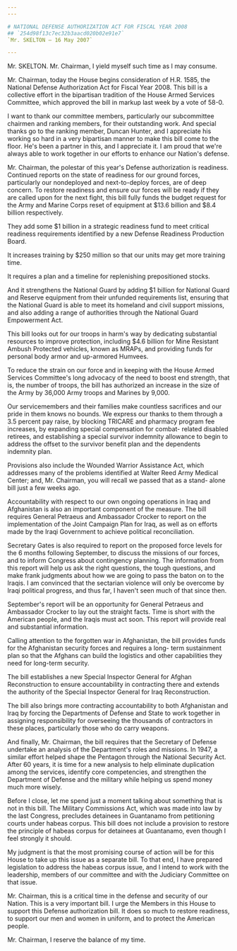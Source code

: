 ```yaml
---
---

# NATIONAL DEFENSE AUTHORIZATION ACT FOR FISCAL YEAR 2008
## `254d98f13c7ec32b3aacd020b02e91e7`
`Mr. SKELTON — 16 May 2007`

---
```



Mr. SKELTON. Mr. Chairman, I yield myself such time as I may consume.

Mr. Chairman, today the House begins consideration of H.R. 1585, the 
National Defense Authorization Act for Fiscal Year 2008. This bill is a 
collective effort in the bipartisan tradition of the House Armed 
Services Committee, which approved the bill in markup last week by a 
vote of 58-0.

I want to thank our committee members, particularly our subcommittee 
chairmen and ranking members, for their outstanding work. And special 
thanks go to the ranking member, Duncan Hunter, and I appreciate his 
working so hard in a very bipartisan manner to make this bill come to 
the floor. He's been a partner in this, and I appreciate it. I am proud 
that we're always able to work together in our efforts to enhance our 
Nation's defense.

Mr. Chairman, the polestar of this year's Defense authorization is 
readiness. Continued reports on the state of readiness for our ground 
forces, particularly our nondeployed and next-to-deploy forces, are of 
deep concern. To restore readiness and ensure our forces will be ready 
if they are called upon for the next fight, this bill fully funds the 
budget request for the Army and Marine Corps reset of equipment at 
$13.6 billion and $8.4 billion respectively.

They add some $1 billion in a strategic readiness fund to meet 
critical readiness requirements identified by a new Defense Readiness 
Production Board.

It increases training by $250 million so that our units may get more 
training time.

It requires a plan and a timeline for replenishing prepositioned 
stocks.

And it strengthens the National Guard by adding $1 billion for 
National Guard and Reserve equipment from their unfunded requirements 
list, ensuring that the National Guard is able to meet its homeland and 
civil support missions, and also adding a range of authorities through 
the National Guard Empowerment Act.

This bill looks out for our troops in harm's way by dedicating 
substantial resources to improve protection, including $4.6 billion for 
Mine Resistant Ambush Protected vehicles, known as MRAPs, and providing 
funds for personal body armor and up-armored Humvees.

To reduce the strain on our force and in keeping with the House Armed 
Services Committee's long advocacy of the need to boost end strength, 
that is, the number of troops, the bill has authorized an increase in 
the size of the Army by 36,000 Army troops and Marines by 9,000.

Our servicemembers and their families make countless sacrifices and 
our pride in them knows no bounds. We express our thanks to them 
through a 3.5 percent pay raise, by blocking TRICARE and pharmacy 
program fee increases, by expanding special compensation for combat-
related disabled retirees, and establishing a special survivor 
indemnity allowance to begin to address the offset to the survivor 
benefit plan and the dependents indemnity plan.

Provisions also include the Wounded Warrior Assistance Act, which 
addresses many of the problems identified at Walter Reed Army Medical 
Center; and, Mr. Chairman, you will recall we passed that as a stand-
alone bill just a few weeks ago.

Accountability with respect to our own ongoing operations in Iraq and 
Afghanistan is also an important component of the measure. The bill 
requires General Petraeus and Ambassador Crocker to report on the 
implementation of the Joint Campaign Plan for Iraq, as well as on 
efforts made by the Iraqi Government to achieve political 
reconciliation.

Secretary Gates is also required to report on the proposed force 
levels for the 6 months following September, to discuss the missions of 
our forces, and to inform Congress about contingency planning. The 
information from this report will help us ask the right questions, the 
tough questions, and make frank judgments about how we are going to 
pass the baton on to the Iraqis. I am convinced that the sectarian 
violence will only be overcome by Iraqi political progress, and thus 
far, I haven't seen much of that since then.

September's report will be an opportunity for General Petraeus and 
Ambassador Crocker to lay out the straight facts. Time is short with 
the American people, and the Iraqis must act soon. This report will 
provide real and substantial information.

Calling attention to the forgotten war in Afghanistan, the bill 
provides funds for the Afghanistan security forces and requires a long-
term sustainment plan so that the Afghans can build the logistics and 
other capabilities they need for long-term security.

The bill establishes a new Special Inspector General for Afghan 
Reconstruction to ensure accountability in contracting there and 
extends the authority of the Special Inspector General for Iraq 
Reconstruction.

The bill also brings more contracting accountability to both 
Afghanistan and Iraq by forcing the Departments of Defense and State to 
work together in assigning responsibility for overseeing the thousands 
of contractors in these places, particularly those who do carry 
weapons.

And finally, Mr. Chairman, the bill requires that the Secretary of 
Defense undertake an analysis of the Department's roles and missions. 
In 1947, a similar effort helped shape the Pentagon through the 
National Security Act. After 60 years, it is time for a new analysis to 
help eliminate duplication among the services, identify core 
competencies, and strengthen the Department of Defense and the military 
while helping us spend money much more wisely.



Before I close, let me spend just a moment talking about something 
that is not in this bill. The Military Commissions Act, which was made 
into law by the last Congress, precludes detainees in Guantanamo from 
petitioning courts under habeas corpus. This bill does not include a 
provision to restore the principle of habeas corpus for detainees at 
Guantanamo, even though I feel strongly it should.

My judgment is that the most promising course of action will be for 
this House to take up this issue as a separate bill. To that end, I 
have prepared legislation to address the habeas corpus issue, and I 
intend to work with the leadership, members of our committee and with 
the Judiciary Committee on that issue.

Mr. Chairman, this is a critical time in the defense and security of 
our Nation. This is a very important bill. I urge the Members in this 
House to support this Defense authorization bill. It does so much to 
restore readiness, to support our men and women in uniform, and to 
protect the American people.

Mr. Chairman, I reserve the balance of my time.